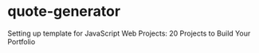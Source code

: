 # quote-generator
Setting up template for JavaScript Web Projects: 20 Projects to Build Your Portfolio
